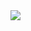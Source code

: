 <img src="https://capsule-render.vercel.app/api?type=none&color=FF282D&height=10&section=header&text=주제&fontSize=10" />
